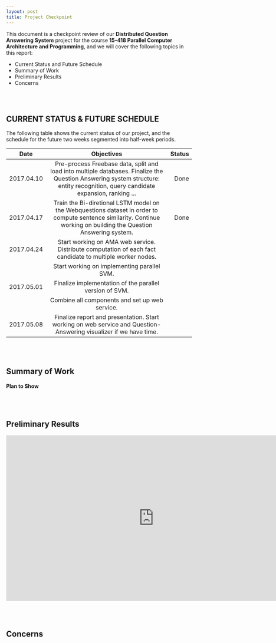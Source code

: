 ```yaml
---
layout: post
title: Project Checkpoint
---
```


This document is a checkpoint review of our **Distributed Question Answering System** project for the course **15-418 Parallel Computer Architecture and Programming**, and we will cover the following topics in this report:
* Current Status and Future Schedule
* Summary of Work
* Preliminary Results
* Concerns

<br><br>

## CURRENT STATUS & FUTURE SCHEDULE

The following table shows the current status of our project, and the schedule for the future two weeks segmented into half-week periods.

| Date       |                                                                                    Objectives                                                                                   | Status |
|------------|:-------------------------------------------------------------------------------------------------------------------------------------------------------------------------------:|-------:|
| 2017.04.10 | Pre-process Freebase data, split and load into multiple databases. Finalize the Question Answering system structure: entity recognition, query candidate expansion, ranking ... | Done   |
| 2017.04.17 | Train the Bi-diretional LSTM model on the Webquestions dataset in order to compute sentence similarity. Continue working on building the Question Answering system.             | Done   |
| 2017.04.24 | Start working on AMA web service. Distribute computation of each fact candidate to multiple worker nodes.                                                                       |        |
|            | Start working on implementing parallel SVM.                                                                                                                                     |        |
| 2017.05.01 | Finalize implementation of the parallel version of SVM.                                                                                                                         |        |
|            | Combine all components and set up web service.                                                                                                                                  |        |
| 2017.05.08 | Finalize report and presentation. Start working on web service and Question-Answering visualizer if we have time.                                                               |        |

<br><br>


## Summary of Work

#### Plan to Show

<br><br>


## Preliminary Results

<iframe width="800" height="450" src="https://www.youtube.com/embed/wOyso7gFJfU" frameborder="0" allowfullscreen></iframe>

<br><br>


## Concerns

<br><br>